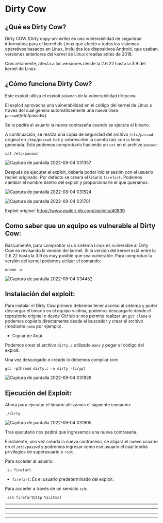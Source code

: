 # Dirty Cow

## ¿Qué es Dirty Cow?

Dirty COW (Dirty copy-on-write) es una vulnerabilidad de seguridad informática para el kernel de Linux que afectó a todos los 
sistemas operativos basados en Linux, incluidos los dispositivos Android, que usaban versiones anteriores del kernel de Linux 
creadas antes de 2018.

Concretamente, afecta a las versiones desde la 2.6.22 hasta la 3.9 del kernel de Linux.

## ¿Cómo funciona Dirty Cow?

Este exploit utiliza el exploit `pokemon` de la vulnerabilidad dirtycow.

El exploit aprovecha una vulnerabilidad en el código del kernel de Linux a través del cual genera automáticamente una nueva línea `passwd`(/etc/passdw). 

Se le pedirá al usuario la nueva contraseña cuando se ejecute el binario. 

A continuación, se realiza una copia de seguridad del archivo `/etc/passwd` original en `/tmp/passwd.bak` y sobrescribe la cuenta raíz con la
línea generada. Esto podemos comprobarlo haciendo un `cat` en el archivo `passwd`:

    cat /etc/passwd
    
![Captura de pantalla 2022-08-04 031357](https://user-images.githubusercontent.com/103068924/182746135-250eed29-7793-471c-b274-043ae2f88f84.png)

Después de ejecutar el exploit, debería poder iniciar sesión con el usuario recién originado. Por defecto se creará el Usurio `firefart`. Podemos
cambiar el nombre dentro del exploit y proporcionarle el que queramos.

![Captura de pantalla 2022-08-04 031524](https://user-images.githubusercontent.com/103068924/182746181-88bf1e37-8627-4a38-89b1-373d990b9a76.png)

![Captura de pantalla 2022-08-04 031701](https://user-images.githubusercontent.com/103068924/182746205-34d43fb9-5c48-4270-b1ac-3a9d121d9950.png)

Exploit original: https://www.exploit-db.com/exploits/40839

## Como saber que un equipo es vulnerable al Dirty Cow:

Básicamente, para comprobar si un sistema Linux es vulnerable al Dirty Cow es revisando la versión del kernel. Si la versión del kernel está entre
la 2.6.22 hasta la 3.9 es muy posible que sea vulnerable. Para comprobar la versión del kernel podemos utilizar el comando:

    uname -a
    
![Captura de pantalla 2022-08-04 034452](https://user-images.githubusercontent.com/103068924/182746307-77b0b46f-f8d8-4e39-aed7-209f7b32bb63.png)

## Instalación del exploit:

Para instalar el Dirty Cow primero debemos tener acceso al sistema y poder descargar el binario en el equipo vícitma, podemos descargarlo desde 
el repositorio original o desde GitHub si nos permite realizar un `git clone` o podemos copiarlo directamente desde el buscador y crear el
archivo (mediante `nano` por ejemplo).

* <a href="https://www.exploit-db.com/exploits/40839" style="text-decoration:none">Copiar de Aquí.</a>

Podemos crear el archivo `dirty.c` utilizado `nano` y pegar el código del exploit.

Una vez descargado o creado lo debemos compilar con: 

    gcc -pthread dirty.c -o dirty -lcrypt 
    
![Captura de pantalla 2022-08-04 031828](https://user-images.githubusercontent.com/103068924/182746374-e0239b7d-abe1-488e-a469-f67706a5317c.png)
    
## Ejecución del Exploit:    

Ahora para ejecutar el binario utilizamos el siguiente comando:

    ./dirty
    
 ![Captura de pantalla 2022-08-04 031905](https://user-images.githubusercontent.com/103068924/182746270-b2880a65-5126-47c8-8aea-48ab48177e8c.png)   
  
 Tras ejecutarlo nos pedirá que ingresemos una nueva contraseña.    
    
 Finalmente, una vez creada la nueva contraseña, se alojará el nuevo usuario en el `/etc/passwd`  y podremos ingresar como ese usuario
 el cual tendrá privilegios de superusuario o `root`.
 
 Para acceder al usuario:
 
     su firefart
     
 * `firefart`: Es el usuario predeterminado del exploit.    
     
 Para acceder a través de un servicio `ssh`:    
     
     ssh firefart@[Ip Vícitma]

---
---
  
    
<html lang="en">
<head>
  
</head>
<body>

<script src="https://utteranc.es/client.js"
    repo="F1r0x/gestion-comentarios"
    issue-term="pathname"
    theme="github-light"
    crossorigin="anonymous"
    async>
</script>
          
    
  </body>
</html>
  
  
---
---

